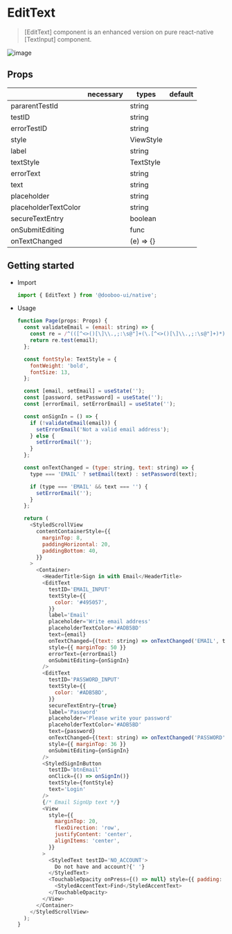 # EditText

> [EditText] component is an enhanced version on pure react-native [TextInput] component.

![image](https://user-images.githubusercontent.com/27461460/62299053-28e6c680-b4af-11e9-8c59-61b79ad82c4d.png)

## Props

|                      | necessary | types     | default |
| -------------------- | --------- | --------- | ------- |
| pararentTestId       |           | string    |         |
| testID               |           | string    |         |
| errorTestID          |           | string    |         |
| style                |           | ViewStyle |         |
| label                |           | string    |         |
| textStyle            |           | TextStyle |         |
| errorText            |           | string    |         |
| text                 |           | string    |         |
| placeholder          |           | string    |         |
| placeholderTextColor |           | string    |         |
| secureTextEntry      |           | boolean   |         |
| onSubmitEditing      |           | func      |         |
| onTextChanged        |           | (e) => {} |         |

## Getting started

- Import

  ```javascript
  import { EditText } from '@dooboo-ui/native';
  ```

- Usage

  ```javascript
  function Page(props: Props) {
    const validateEmail = (email: string) => {
      const re = /^(([^<>()[\]\\.,;:\s@"]+(\.[^<>()[\]\\.,;:\s@"]+)*)|(".+"))@((\[[0-9]{1,3}\.[0-9]{1,3}\.[0-9]{1,3}\.[0-9]{1,3}\])|(([a-zA-Z\-0-9]+\.)+[a-zA-Z]{2,}))$/;
      return re.test(email);
    };

    const fontStyle: TextStyle = {
      fontWeight: 'bold',
      fontSize: 13,
    };

    const [email, setEmail] = useState('');
    const [password, setPassword] = useState('');
    const [errorEmail, setErrorEmail] = useState('');

    const onSignIn = () => {
      if (!validateEmail(email)) {
        setErrorEmail('Not a valid email address');
      } else {
        setErrorEmail('');
      }
    };

    const onTextChanged = (type: string, text: string) => {
      type === 'EMAIL' ? setEmail(text) : setPassword(text);

      if (type === 'EMAIL' && text === '') {
        setErrorEmail('');
      }
    };

    return (
      <StyledScrollView
        contentContainerStyle={{
          marginTop: 8,
          paddingHorizontal: 20,
          paddingBottom: 40,
        }}
      >
        <Container>
          <HeaderTitle>Sign in with Email</HeaderTitle>
          <EditText
            testID='EMAIL_INPUT'
            textStyle={{
              color: '#495057',
            }}
            label='Email'
            placeholder='Write email address'
            placeholderTextColor='#ADB5BD'
            text={email}
            onTextChanged={(text: string) => onTextChanged('EMAIL', text)}
            style={{ marginTop: 50 }}
            errorText={errorEmail}
            onSubmitEditing={onSignIn}
          />
          <EditText
            testID='PASSWORD_INPUT'
            textStyle={{
              color: '#ADB5BD',
            }}
            secureTextEntry={true}
            label='Password'
            placeholder='Please write your password'
            placeholderTextColor='#ADB5BD'
            text={password}
            onTextChanged={(text: string) => onTextChanged('PASSWORD', text)}
            style={{ marginTop: 36 }}
            onSubmitEditing={onSignIn}
          />
          <StyledSignInButton
            testID='btnEmail'
            onClick={() => onSignIn()}
            textStyle={fontStyle}
            text='Login'
          />
          {/* Email SignUp text */}
          <View
            style={{
              marginTop: 20,
              flexDirection: 'row',
              justifyContent: 'center',
              alignItems: 'center',
            }}
          >
            <StyledText testID='NO_ACCOUNT'>
              Do not have and account?{' '}
            </StyledText>
            <TouchableOpacity onPress={() => null} style={{ padding: 4 }}>
              <StyledAccentText>Find</StyledAccentText>
            </TouchableOpacity>
          </View>
        </Container>
      </StyledScrollView>
    );
  }
  ```

```

```
